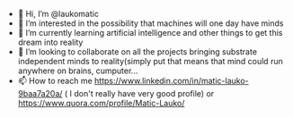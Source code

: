 - 👋 Hi, I’m @laukomatic
- 👀 I’m interested in the possibility that machines will one day have minds
- 🌱 I’m currently learning artificial intelligence and other things to get this dream into reality
- 💞️ I’m looking to collaborate on all the projects bringing substrate independent minds to reality(simply put that means that mind could run anywhere on brains, cumputer...
- 📫 How to reach me https://www.linkedin.com/in/matic-lauko-9baa7a20a/ ( I don't really have very good profile) or https://www.quora.com/profile/Matic-Lauko/

<!---
laukomatic/laukomatic is a ✨ special ✨ repository because its `README.md` (this file) appears on your GitHub profile.
You can click the Preview link to take a look at your changes.
--->
